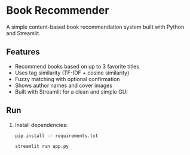 # Book Recommender

A simple content-based book recommendation system built with Python and Streamlit.

## Features

- Recommend books based on up to 3 favorite titles
- Uses tag similarity (TF-IDF + cosine similarity)
- Fuzzy matching with optional confirmation
- Shows author names and cover images
- Built with Streamlit for a clean and simple GUI

## Run

1. Install dependencies:
   ```bash
   pip install -r requirements.txt
   ```

   ```bash
   streamlit run app.py
   ```
